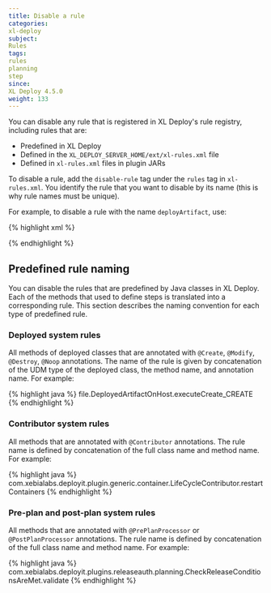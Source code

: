 ```yaml
---
title: Disable a rule
categories:
xl-deploy
subject:
Rules
tags:
rules
planning
step
since:
XL Deploy 4.5.0
weight: 133
---
```


You can disable any rule that is registered in XL Deploy's rule registry, including rules that are:

* Predefined in XL Deploy
* Defined in the `XL_DEPLOY_SERVER_HOME/ext/xl-rules.xml` file
* Defined in `xl-rules.xml` files in plugin JARs

To disable a rule, add the `disable-rule` tag under the `rules` tag in `xl-rules.xml`. You identify the rule that you want to disable by its name (this is why rule names must be unique).

For example, to disable a rule with the name `deployArtifact`, use:

{% highlight xml %}
<?xml version="1.0"?>
<rules xmlns="http://www.xebialabs.com/xl-deploy/xl-rules">
    <disable-rule name="deployArtifact" />
</rules>
{% endhighlight %}

## Predefined rule naming

You can disable the rules that are predefined by Java classes in XL Deploy. Each of the methods that used to define steps is translated into a corresponding rule. This section describes the naming convention for each type of predefined rule.

### Deployed system rules

All methods of deployed classes that are annotated with `@Create`, `@Modify`, `@Destroy`, `@Noop` annotations. The name of the rule is given by concatenation of the UDM type of the deployed class, the method name, and annotation name. For example:

{% highlight java %}
file.DeployedArtifactOnHost.executeCreate_CREATE
{% endhighlight %}

### Contributor system rules

All methods that are annotated with `@Contributor` annotations. The rule name is defined by concatenation of the full class name and method name. For example:

{% highlight java %}
com.xebialabs.deployit.plugin.generic.container.LifeCycleContributor.restartContainers
{% endhighlight %}

### Pre-plan and post-plan system rules

All methods that are annotated with `@PrePlanProcessor` or `@PostPlanProcessor` annotations. The rule name is defined by concatenation of the full class name and method name. For example:

{% highlight java %}
com.xebialabs.deployit.plugins.releaseauth.planning.CheckReleaseConditionsAreMet.validate
{% endhighlight %}
